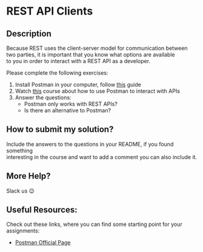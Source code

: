 # REST API Clients

## Description

Because REST uses the client-server model for communication between two parties, it is important that you know what options are available  
to you in order to interact with a REST API as a developer.

Please complete the following exercises:

1. Install Postman in your computer, follow [this](https://learning.postman.com/docs/getting-started/installation-and-updates/) guide
2. Watch [this](https://www.youtube.com/watch?v=VywxIQ2ZXw4) course about how to use Postman to interact with APIs
3. Answer the questions:
   - Postman only works with REST APIs?
   - Is there an alternative to Postman?

## How to submit my solution?

Include the answers to the questions in your README, if you found something  
interesting in the course and want to add a comment you can also include it.

## More Help?

Slack us 😉

## Useful Resources:

Check out these links, where you can find some starting point for your assignments:

- [Postman Official Page](https://www.postman.com/)
